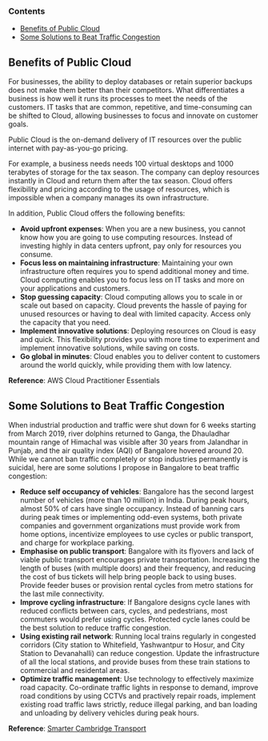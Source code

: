 ### Contents
- [Benefits of Public Cloud](#benefits-of-public-cloud)
- [Some Solutions to Beat Traffic Congestion](#some-solutions-to-beat-traffic-congestion)
## Benefits of Public Cloud
For businesses, the ability to deploy databases or retain superior backups does not make them better than their competitors. What differentiates a business is how well it runs its processes to meet the needs of the customers. IT tasks that are common, repetitive, and time-consuming can be shifted to Cloud, allowing businesses to focus and innovate on customer goals.

Public Cloud is the on-demand delivery of IT resources over the public internet with pay-as-you-go pricing. 

For example, a business needs needs 100 virtual desktops and 1000 terabytes of storage for the tax season. The company can deploy resources instantly in Cloud and return them after the tax season. Cloud offers flexibility and pricing according to the usage of resources, which is impossible when a company manages its own infrastructure.

In addition, Public Cloud offers the following benefits:
- **Avoid upfront expenses**: When you are a new business, you cannot know how you are going to use computing resources. Instead of investing highly in data centers upfront, pay only for resources you consume.
- **Focus less on maintaining infrastructure**: Maintaining your own infrastructure often requires you to spend additional money and time. Cloud computing enables you to focus less on IT tasks and more on your applications and customers.
- **Stop guessing capacity**: Cloud computing allows you to scale in or scale out based on capacity. Cloud prevents the hassle of paying for unused resources or having to deal with limited capacity. Access only the capacity that you need. 
- **Implement innovative solutions**: Deploying resources on Cloud is easy and quick. This flexibility provides you with more time to experiment and implement innovative solutions, while saving on costs.
- **Go global in minutes**: Cloud enables you to deliver content to customers around the world quickly, while providing them with low latency.

**Reference**: AWS Cloud Practitioner Essentials

## Some Solutions to Beat Traffic Congestion
When industrial production and traffic were shut down for 6 weeks starting from March 2019, river dolphins returned to Ganga, the Dhauladhar mountain range of Himachal was visible after 30 years from Jalandhar in Punjab, and the air quality index (AQI) of Bangalore hovered around 20.
While we cannot ban traffic completely or stop industries permanently is suicidal, here are some solutions I propose in Bangalore to beat traffic congestion:
- **Reduce self occupancy of vehicles**: Bangalore has the second largest number of vehicles (more than 10 million) in India. During peak hours, almost 50% of cars have single occupancy. Instead of banning cars during peak times or implementing odd-even systems, both private companies and government organizations must provide work from home options, incentivize employees to use cycles or public transport, and charge for workplace parking. 
- **Emphasise on public transport**: Bangalore with its flyovers and lack of viable public transport encourages private transportation. Increasing the length of buses (with multiple doors) and their frequency, and reducing the cost of bus tickets will help bring people back to using buses. Provide feeder buses or provision rental cycles from metro stations for the last mile connectivity. 
- **Improve cycling infrastructure**: If Bangalore designs cycle lanes with reduced conflicts between cars, cycles, and pedestrians, most commuters would prefer using cycles. Protected cycle lanes could be the best solution to reduce traffic congestion.
- **Using existing rail network**: Running local trains regularly in congested corridors (City station to Whitefield, Yashwantpur to Hosur, and City Station to Devanahalli) can reduce congestion. Update the infrastructure of all the local stations, and provide buses from these train stations to commercial and residental areas.
- **Optimize traffic management**: Use technology to effectively maximize road capacity. Co-ordinate traffic lights in response to demand, improve road conditions by using CCTVs and practively repair roads, implement existing road traffic laws strictly, reduce illegal parking, and ban loading and unloading by delivery vehicles during peak hours.

**Reference**: [Smarter Cambridge Transport](https://www.smartertransport.uk/) 


